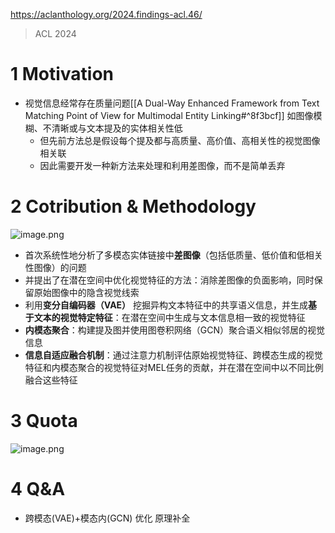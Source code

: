 https://aclanthology.org/2024.findings-acl.46/
>ACL 2024
# 1 Motivation
+ 视觉信息经常存在质量问题[[A Dual-Way Enhanced Framework from Text Matching Point of View for Multimodal Entity Linking#^8f3bcf]] 如图像模糊、不清晰或与文本提及的实体相关性低
	+ 但先前方法总是假设每个提及都与高质量、高价值、高相关性的视觉图像相关联
	+ 因此需要开发一种新方法来处理和利用差图像，而不是简单丢弃

# 2 Cotribution & Methodology
![image.png](https://aquazone.oss-cn-guangzhou.aliyuncs.com/20241224094328.png)
+ 首次系统性地分析了多模态实体链接中**差图像**（包括低质量、低价值和低相关性图像）的问题
+ 并提出了在潜在空间中优化视觉特征的方法：消除差图像的负面影响，同时保留原始图像中的隐含视觉线索
+ 利用**变分自编码器（VAE）** 挖掘异构文本特征中的共享语义信息，并生成**基于文本的视觉特定特征**：在潜在空间中生成与文本信息相一致的视觉特征
+ **内模态聚合**：构建提及图并使用图卷积网络（GCN）聚合语义相似邻居的视觉信息
+ **信息自适应融合机制**：通过注意力机制评估原始视觉特征、跨模态生成的视觉特征和内模态聚合的视觉特征对MEL任务的贡献，并在潜在空间中以不同比例融合这些特征


# 3 Quota
![image.png](https://aquazone.oss-cn-guangzhou.aliyuncs.com/20241224095047.png)

# 4 Q&A
+ 跨模态(VAE)+模态内(GCN) 优化 原理补全